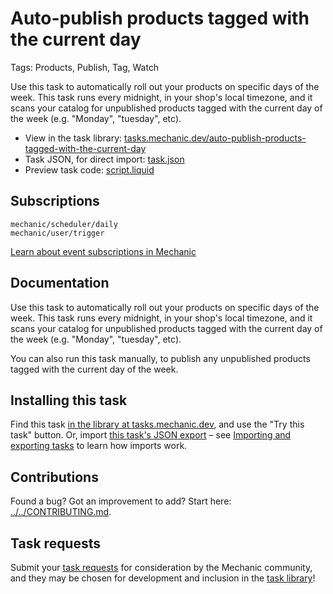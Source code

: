 # Auto-publish products tagged with the current day

Tags: Products, Publish, Tag, Watch

Use this task to automatically roll out your products on specific days of the week. This task runs every midnight, in your shop's local timezone, and it scans your catalog for unpublished products tagged with the current day of the week (e.g. "Monday", "tuesday", etc).

* View in the task library: [tasks.mechanic.dev/auto-publish-products-tagged-with-the-current-day](https://tasks.mechanic.dev/auto-publish-products-tagged-with-the-current-day)
* Task JSON, for direct import: [task.json](../../tasks/auto-publish-products-tagged-with-the-current-day.json)
* Preview task code: [script.liquid](./script.liquid)

## Subscriptions

```liquid
mechanic/scheduler/daily
mechanic/user/trigger
```

[Learn about event subscriptions in Mechanic](https://learn.mechanic.dev/core/tasks/subscriptions)

## Documentation

Use this task to automatically roll out your products on specific days of the week. This task runs every midnight, in your shop's local timezone, and it scans your catalog for unpublished products tagged with the current day of the week (e.g. "Monday", "tuesday", etc).

You can also run this task manually, to publish any unpublished products tagged with the current day of the week.

## Installing this task

Find this task [in the library at tasks.mechanic.dev](https://tasks.mechanic.dev/auto-publish-products-tagged-with-the-current-day), and use the "Try this task" button. Or, import [this task's JSON export](../../tasks/auto-publish-products-tagged-with-the-current-day.json) – see [Importing and exporting tasks](https://learn.mechanic.dev/core/tasks/import-and-export) to learn how imports work.

## Contributions

Found a bug? Got an improvement to add? Start here: [../../CONTRIBUTING.md](../../CONTRIBUTING.md).

## Task requests

Submit your [task requests](https://mechanic.canny.io/task-requests) for consideration by the Mechanic community, and they may be chosen for development and inclusion in the [task library](https://tasks.mechanic.dev/)!
